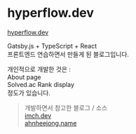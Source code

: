# hyperflow.dev

[hyperflow.dev](https://hyperflow.dev)

Gatsby.js + TypeScript + React<br/>
프론트엔드 연습하면서 만들게 된 블로그입니다.

개인적으로 개발한 것은 :<br>
About page<br>
Solved.ac Rank display<br>
정도가 있습니다.<br>

> 개발하면서 참고한 블로그 / 소스<br>
> [imch.dev](https://imch.dev)<br>
> [ahnheejong.name](https://ahnheejong.name/)
